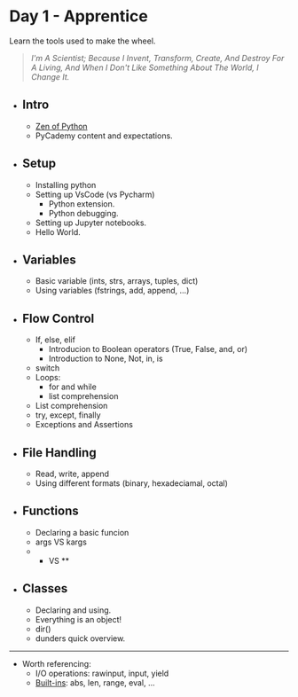 # Day 1 - Apprentice
Learn the tools used to make the wheel.
> _I'm A Scientist; Because I Invent, Transform, Create, And Destroy For A Living, And When I Don't Like Something About The World, I Change It._

- ## Intro
    - [Zen of Python](https://peps.python.org/pep-0020/)
    - PyCademy content and expectations.
- ## Setup
    - Installing python
    - Setting up VsCode (vs Pycharm)
        - Python extension.
        - Python debugging.
    - Setting up Jupyter notebooks.
    - Hello World.
- ## Variables
    - Basic variable (ints, strs, arrays, tuples, dict)
    - Using variables (fstrings, add, append, ...)
- ## Flow Control
    - If, else, elif
        - Introducion to Boolean operators (True, False, and, or)
        - Introduction to None, Not, in, is
    - switch
    - Loops:
        - for and while
        - list comprehension
    - List comprehension
    - try, except, finally 
    - Exceptions and Assertions
- ## File Handling
    - Read, write, append
    - Using different formats (binary, hexadeciamal, octal)
- ## Functions
    - Declaring a basic funcion
    - args VS kargs
    - *  VS **
- ## Classes
    - Declaring and using.
    - Everything is an object!
    - dir()
    - dunders quick overview.

---
- Worth referencing:
    - I/O operations: rawinput, input, yield
    - [Built-ins](https://docs.python.org/3/library/functions.html): abs, len, range, eval, ... 